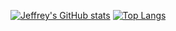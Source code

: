 [![Jeffrey's GitHub stats](https://github-readme-stats.vercel.app/api?username=chipmunkboi&count_private=true)](https://github.com/anuraghazra/github-readme-stats)
[![Top Langs](https://github-readme-stats.vercel.app/api/top-langs/?username=chipmunkboi&layout=compact&count_private=true)](https://github.com/anuraghazra/github-readme-stats)
